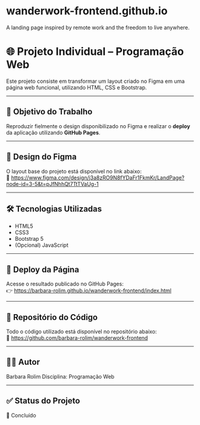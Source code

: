 # wanderwork-frontend.github.io
A landing page inspired by remote work and the freedom to live anywhere.

# 🌐 Projeto Individual – Programação Web

Este projeto consiste em transformar um layout criado no Figma em uma página web funcional, utilizando HTML, CSS e Bootstrap.

---

## 🎯 Objetivo do Trabalho

Reproduzir fielmente o design disponibilizado no Figma e realizar o **deploy** da aplicação utilizando **GitHub Pages**.

---

## 🎨 Design do Figma

O layout base do projeto está disponível no link abaixo:  
🔗 https://www.figma.com/design/j3a8zRO9N8fYDaFr1FkmKr/LandPage?node-id=3-5&t=pJfNhhQt7TtTVaUg-1

---

## 🛠 Tecnologias Utilizadas

- HTML5
- CSS3
- Bootstrap 5
- (Opcional) JavaScript

---

## 🔗 Deploy da Página

Acesse o resultado publicado no GitHub Pages:  
👉 https://barbara-rolim.github.io/wanderwork-frontend/index.html

---

## 📂 Repositório do Código

Todo o código utilizado está disponível no repositório abaixo:  
🔗 https://github.com/barbara-rolim/wanderwork-frontend


---

## 🧑‍💻 Autor

Barbara Rolim
Disciplina: Programação Web  

---

## ✅ Status do Projeto

📌 Concluído
